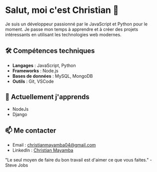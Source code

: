 # Salut, moi c'est Christian 👋

Je suis un développeur passionné par le JavaScript et Python pour le moment. Je passe mon temps à apprendre et à créer des projets intéressants en utilisant les technologies web modernes.

## 🛠️ Compétences techniques
- **Langages** : JavaScript, Python
- **Frameworks** : Node.js
- **Bases de données** : MySQL, MongoDB
- **Outils** : Git, VSCode

<!---
## 📌 Projets principaux
- [Gestionnaire de tâches](https://github.com/pierre/todo-app) : Une application web pour gérer des tâches, construite avec React et Node.js.
- [Analyseur de données](https://github.com/pierre/data-analyzer) : Script Python pour analyser de grandes bases de données. 

## 🌍 Contributions Open Source
Je contribue à des projets comme [React](https://github.com/facebook/react), en aidant à résoudre des bugs et à améliorer la documentation. --->

## 🚀 Actuellement j'apprends
- NodeJs
- Django 
  

## 📫 Me contacter
- Email : christianmayamba04@gmail.com
- LinkedIn : [Christian Mayamba](www.linkedin.com/in/christian-mayamba-54051828b)

<!--- ## 📊 Mes Statistiques GitHub
![Statistiques GitHub](https://github-readme-stats.vercel.app/api?username=pierre&show_icons=true&theme=radical) -->

"Le seul moyen de faire du bon travail est d'aimer ce que vous faites." - Steve Jobs

<!---
chris-mayamba/chris-mayamba is a ✨ special ✨ repository because its `README.md` (this file) appears on your GitHub profile.
You can click the Preview link to take a look at your changes.
--->
